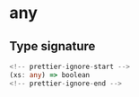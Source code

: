 # any

## Type signature

```typescript
<!-- prettier-ignore-start -->
(xs: any) => boolean
<!-- prettier-ignore-end -->
```
